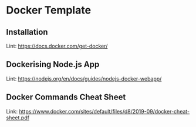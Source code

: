 # Docker Template

## Installation

Lint: https://docs.docker.com/get-docker/

## Dockerising Node.js App

Lint: https://nodejs.org/en/docs/guides/nodejs-docker-webapp/

## Docker Commands Cheat Sheet

Link: https://www.docker.com/sites/default/files/d8/2019-09/docker-cheat-sheet.pdf